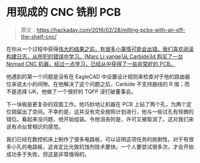 # 用现成的 CNC 铣削 PCB

> 原文：<https://hackaday.com/2016/02/28/milling-pcbs-with-an-off-the-shelf-cnc/>

在你从一个过程中获得[伟大的结果之前，有很多小事情可能会出错。我们喜欢阅读构建日志，从所犯的错误中学习。[Marc Li yange]从 Carbide3d 购买了一台 Nomad CNC 机器，经过一点学习，已经从中获得了一些非常好的 PCB。](http://community.carbide3d.com/t/great-results-milling-pcbs-from-eagle-with-the-nomad/283)

他遇到的第一个问题是没有在 EagleCAD 中设置设计规则来检查对于他的路由器位来说太小的间隙。在他解决了这个问题之后，Carbide 不支持曲线的 R 值；而不是选择 IJK，他做了一个很好的 TQFP 浸打破董事会。

下一块板是更复杂的双面工作。他巧妙地让机器在 PCB 上钻了两个孔，为两个定位销留出了空间。不幸的是，这并没有完全按照计划进行，他与一些过孔有轻微的错位。看起来没问题，他开始组装。令他沮丧的是，许可又被取消了。这对我们来说有点似曾相识的感觉。

我们已经在数控机床上制作了很多电路板，可以证明这项任务的挑剔性。对于有很多小孔的电路板，这肯定比光致抗蚀剂技术要快。一个人要尝试很多次，才会开始成功多于失败，但这是非常值得的。